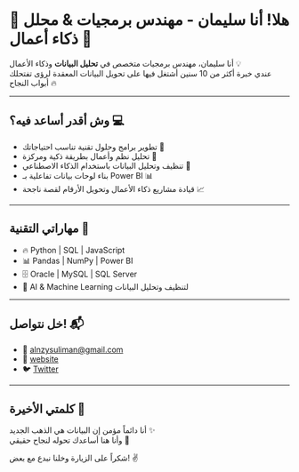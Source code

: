 # 👋 هلا! أنا سليمان - مهندس برمجيات & محلل ذكاء أعمال 🚀

أنا سليمان، مهندس برمجيات متخصص في **تحليل البيانات** وذكاء الأعمال 💡  
عندي خبرة أكثر من 10 سنين أشتغل فيها على تحويل البيانات المعقدة لرؤى تفتحلك أبواب النجاح 🔥

---

## وش أقدر أساعد فيه؟ 💻

- تطوير برامج وحلول تقنية تناسب احتياجاتك 🎯  
- تحليل نظم وأعمال بطريقة ذكية ومركزة 🎯  
- تنظيف وتحليل البيانات باستخدام الذكاء الاصطناعي 🤖  
- بناء لوحات بيانات تفاعلية بـ Power BI 📊  
- قيادة مشاريع ذكاء الأعمال وتحويل الأرقام لقصة ناجحة 📈

---

## مهاراتي التقنية 🚀

- 🔥 Python | SQL | JavaScript  
- 📊 Pandas | NumPy | Power BI  
- 🗄️ Oracle | MySQL | SQL Server  
- 🤖 AI & Machine Learning لتنظيف وتحليل البيانات

---

## خل نتواصل! 📬

- 📧 alnzysuliman@gmail.com  
- 🔗 [website](https://sms.pub.sa)  
- 🐦 [Twitter](https://twitter.com/sulimanmu_)

---

## كلمتي الأخيرة 💬

أنا دائماً مؤمن إن البيانات هي الذهب الجديد ✨  
وأنا هنا أساعدك تحوله لنجاح حقيقي 🚀

شكراً على الزيارة وخلنا نبدع مع بعض! ✌️



